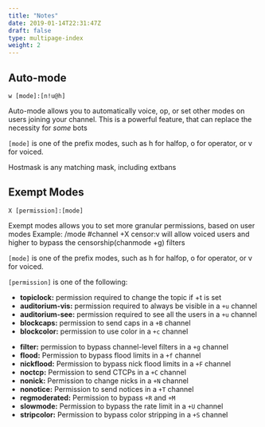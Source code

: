 ```yaml
---
title: "Notes"
date: 2019-01-14T22:31:47Z
draft: false
type: multipage-index
weight: 2
---
```


## Auto-mode
`w [mode]:[n!u@h]`

Auto-mode allows you to automatically voice, op, or set other modes on users joining your channel. This is a powerful feature, that can replace the necessity for *some* bots

`[mode]` is one of the prefix modes, such as h for halfop, o for operator, or v for voiced.

Hostmask is any matching mask, including extbans

## Exempt Modes
`X [permission]:[mode]`

Exempt modes allows you to set more granular permissions, based on user modes
Example: /mode #channel +X censor:v will allow voiced users and higher to bypass the censorship(chanmode +g) filters

`[mode]` is one of the prefix modes, such as h for halfop, o for operator, or v for voiced.

`[permission]` is one of the following:

+ **topiclock:** permission required to change the topic if +t is set
+ **auditorium-vis:** permission required to always be visible in a `+u` channel
+ **auditorium-see:** permission required to see all the users in a `+u` channel
+ **blockcaps:** permission to send caps in a `+B` channel
+ **blockcolor:** permission to use color in a `+c` channel
<!-- + **censor:** permission to bypass censors in a `+G` channel -->
+ **filter:** permission to bypass channel-level filters in a `+g` channel
+ **flood:** Permission to bypass flood limits in a `+f` channel
+ **nickflood:** Permission to bypass nick flood limits in a `+F` channel
+ **noctcp:** Permission to send CTCPs in a `+C` channel
+ **nonick:** Permission to change nicks in a `+N` channel
+ **nonotice:** Permission to send notices in a `+T` channel
+ **regmoderated:** Permission to bypass `+R` and `+M`
+ **slowmode:** Permission to bypass the rate limit in a `+U` channel
+ **stripcolor:** Permission to bypass color stripping in a `+S` channel

